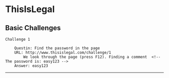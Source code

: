 # ThisIsLegal

<h2>Basic Challenges</h2>

	Challenge 1
	
		Questin: Find the password in the page
		URL: http://www.thisislegal.com/challenge/1
			We look through the page (press F12). Finding a comment  <!-- The password is: easy123 -->
		Answer: easy123
		
<hr>